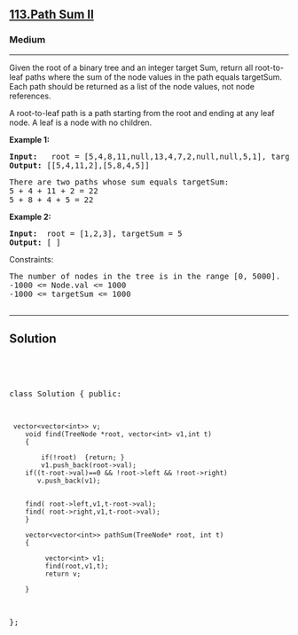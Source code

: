 
<h2><a href="https://leetcode.com/problems/path-sum-ii/"> 113.Path Sum II</a></h2>
<h3>Medium</h3>
<hr>
<div><p>

Given the root of a binary tree and an integer target Sum, return all root-to-leaf paths where the sum of the node values in the path equals targetSum. Each path should be returned as a list of the node values, not node references.

A root-to-leaf path is a path starting from the root and ending at any leaf node. A leaf is a node with no children.
</p>

<p><strong>Example 1:</strong></p>
<pre><strong>Input:</strong>   root = [5,4,8,11,null,13,4,7,2,null,null,5,1], targetSum = 22
<strong>Output:</strong> [[5,4,11,2],[5,8,4,5]]
</pre>
<pre>
There are two paths whose sum equals targetSum:
5 + 4 + 11 + 2 = 22
5 + 8 + 4 + 5 = 22
</pre>
  
<p><strong>Example 2:</strong></p>
<pre><strong>Input:</strong>  root = [1,2,3], targetSum = 5
<strong>Output:</strong> [ ]
</pre>  

Constraints:
<pre>
The number of nodes in the tree is in the range [0, 5000].
-1000 <= Node.val <= 1000
-1000 <= targetSum <= 1000

</pre>
<hr>
 <h2><strong><b>Solution</b></strong></h2>
 <br>
 <pre>
 
class Solution {
    public:
            
     vector<vector<int>> v;
        void find(TreeNode *root, vector<int> v1,int t)
        {
                     
            if(!root)  {return; } 
            v1.push_back(root->val);
        if((t-root->val)==0 && !root->left && !root->right) 
           v.push_back(v1);   
           
        
        find( root->left,v1,t-root->val);
        find( root->right,v1,t-root->val);  
        }
    
        vector<vector<int>> pathSum(TreeNode* root, int t) 
        {
           
             vector<int> v1;
             find(root,v1,t);
             return v;
            
        }
};
          
 </pre>

